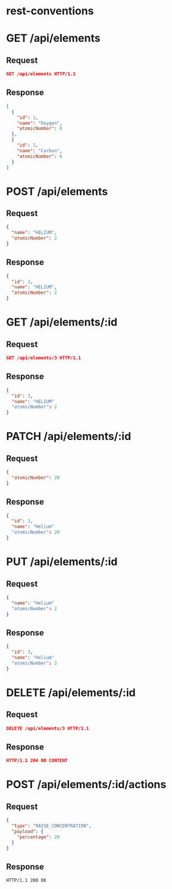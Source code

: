 # rest-conventions

# GET /api/elements
## Request
```json
GET /api/elements HTTP/1.1
```
## Response
```json
[
  {
    "id": 1,
    "name": "Oxygen",
    "atomicNumber": 8
  },
  {
    "id": 2,
    "name": "Carbon",
    "atomicNumber": 6
  }
]
```

# POST /api/elements
## Request
```json
{
  "name": "HELIUM",
  "atomicNumber": 2
}
```
## Response
```json
{
  "id": 3,
  "name": "HELIUM",
  "atomicNumber": 2
}
```

# GET /api/elements/:id
## Request
```json
GET /api/elements/3 HTTP/1.1
```
## Response
```json
{
  "id": 3,
  "name": "HELIUM"
  "atomicNumber": 2
}
```

# PATCH /api/elements/:id
## Request
```json
{
  "atomicNumber": 20
}
```
## Response
```json
{
  "id": 3,
  "name": "Helium"
  "atomicNumber": 20
}
```

# PUT /api/elements/:id
## Request
```json
{
  "name": "Helium"
  "atomicNumber": 2
}
```
## Response
```json
{
  "id": 3,
  "name": "Helium"
  "atomicNumber": 2
}
```

# DELETE /api/elements/:id
## Request
```json
DELETE /api/elements/3 HTTP/1.1
```
## Response
```json
HTTP/1.1 204 NO CONTENT
```

# POST /api/elements/:id/actions
## Request
```json
{
  "type": "RAISE_CONCENTRATION",
  "payload": {
    "percentage": 20
  }
}
```
## Response
```
HTTP/1.1 200 OK
```
